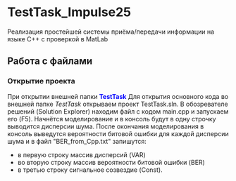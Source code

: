 # TestTask_Impulse25
Реализация простейшей системы приёма/передачи информации на языке C++ с проверкой в MatLab

## Работа с файлами
### Открытие проекта
При открытии внешней папки <span style="color:blue;font-weight:bold">TestTask</span>
Для открытия основного кода во внешней папке *TestTask* открываем проект TestTask.sln. В обозревателе решений (Solution Explorer) находим файл с кодом main.cpp и запускаем его (F5). Начнётся моделирование и в консоль будут в одну строчку выводится дисперсии шума. После окончания моделирования в консоль выведутся вероятности битовой ошибки для каждой дисперсии шума и в файл "BER_from_Cpp.txt" запишутся: 
- в первую строку массив дисперсий (VAR)
- во вторую строку массив вероятности битовой ошибки (BER)
- в третью строку сигнальное созвездие (Const).
